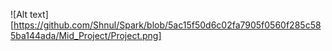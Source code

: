 ![Alt text][https://github.com/Shnul/Spark/blob/5ac15f50d6c02fa7905f0560f285c585ba144ada/Mid_Project/Project.png]
